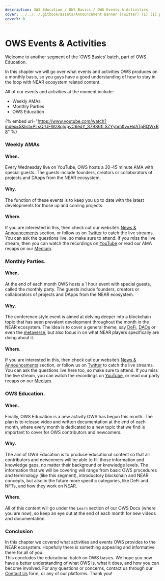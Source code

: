 ```yaml
---
description: OWS Education / OWS Basics / OWS Events & Activities
cover: ../../../.gitbook/assets/Announcement Banner (Twitter) (1) (1).png
coverY: 0
---
```


# OWS Events & Activities

Welcome to another segment of the ‘OWS Basics’ batch, part of OWS Education.

In this chapter we will go over what events and activities OWS produces on a monthly basis, so you guys have a good understanding of how to stay in the loop with NEAR ecosystem related content.

All of our events and activities at the moment include:

* Weekly AMAs
* Monthly Parties
* OWS Education

{% embed url="https://www.youtube.com/watch?index=5&list=PLsQrUFWz8qIgpvC6edY_S7BS6fLSZYyhm&v=HdATpRQWxB8" %}

### Weekly AMAs

#### When.

Every Wednesday live on YouTube, OWS hosts a 30-45 minute AMA with special guests. The guests include founders, creators or collaborators of projects and DApps from the NEAR ecosystem.&#x20;

#### Why.

The function of these events is to keep you up to date with the latest developments for those up and coming projects.

#### Where.

If you are interested in this, then check out our website’s [News & Announcements](https://www.openwebsandbox.org/#News-Announcements) section, or follow us on [Twitter](https://twitter.com/OpenWebSandbox) to catch the live streams. You can ask the questions live, so make sure to attend. If you miss the live stream, then you can watch the recordings on [YouTube](https://www.youtube.com/channel/UC7TUaIxZM1HbdI\_NLSwiDug) or read our AMA recaps on our [Medium](https://medium.com/open-web-sandbox-near/tagged/open-web-sandbox).

### Monthly Parties.

#### When.

At the end of each month OWS hosts a 1 hour event with special guests, called the monthly party. The guests include founders, creators or collaborators of projects and DApps from the NEAR ecosystem.

#### Why.

The conference style event is aimed at delving deeper into a blockchain topic that has seen prevalent development throughout the month in the NEAR ecosystem. The idea is to cover a general theme, say [DeFi](https://www.youtube.com/watch?v=hluvRM\_T-\_8\&list=PLsQrUFWz8qIjBLvugcsAsSG0CHaBsoFIr\&index=3\&t=2s), [DAOs](https://www.youtube.com/watch?v=b5Z2EWwYHzc\&list=PLsQrUFWz8qIjBLvugcsAsSG0CHaBsoFIr\&index=1\&t=2324s) or even the [metaverse](https://www.youtube.com/watch?v=8i5546EqGlo\&list=PLsQrUFWz8qIjBLvugcsAsSG0CHaBsoFIr\&index=4\&t=1s), but also focus in on what NEAR players specifically are doing about it.

#### Where.

If you are interested in this, then check out our website’s [News & Announcements](https://www.openwebsandbox.org/#News-Announcements) section, or follow us on [Twitter](https://twitter.com/OpenWebSandbox) to catch the live streams. You can ask the questions live here too, so make sure to attend. If you miss the live stream, you can watch the recordings on [YouTube](https://www.youtube.com/channel/UC7TUaIxZM1HbdI\_NLSwiDug), or read our party recaps on our [Medium](https://medium.com/open-web-sandbox-near/tagged/open-web-sandbox).

### OWS Education.

#### When.

Finally, OWS Education is a new activity OWS has begun this month. The plan is to release video and written documentation at the end of each month, where every month is dedicated to a new topic that we find is important to cover for OWS contributors and newcomers.

#### Why.

The aim of OWS Education is to produce educational content so that all contributors and newcomers will be able to fill those information and knowledge gaps, no matter their background or knowledge levels. The information that we will be covering will range from basic OWS procedures and terminology (like this segment), introductory blockchain and NEAR concepts, but also in the future more specific categories, like DeFi and NFTs, and how they work on NEAR.

#### Where.

All of this content will go under the `Learn` section of our OWS Docs (where you are now), so keep an eye out at the end of each month for new videos and documentation.

### Conclusion

In this chapter we covered what activities and events OWS provides to the NEAR ecosystem. Hopefully there is something appealing and informative there for all of you.\
This concludes the educational batch on OWS basics. We hope you now have a better understanding of what OWS is, what it does, and how you can become involved. For any questions or concerns, contact us through our [Contact Us](https://www.openwebsandbox.org/#contact-us) form, or any of our platforms. Thank you!
